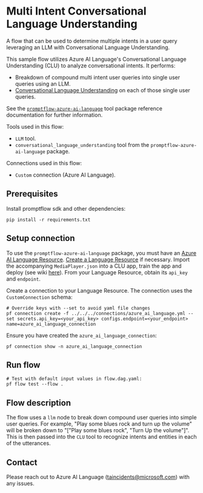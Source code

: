 # Multi Intent Conversational Language Understanding

A flow that can be used to determine multiple intents in a user query leveraging an LLM with Conversational Language Understanding. 

This sample flow utilizes Azure AI Language's Conversational Language Understanding (CLU) to analyze conversational intents. It performs:

- Breakdown of compound multi intent user queries into single user queries using an LLM.
- [Conversational Language Understanding](https://learn.microsoft.com/en-us/azure/ai-services/language-service/conversational-language-understanding/overview) on each of those single user queries.

See the [`promptflow-azure-ai-language`](https://pypi.org/project/promptflow-azure-ai-language/) tool package reference documentation for further information. 

Tools used in this flow:
- `LLM` tool.
- `conversational_language_understanding` tool from the `promptflow-azure-ai-language` package.

Connections used in this flow:
- `Custom` connection (Azure AI Language).

## Prerequisites
Install promptflow sdk and other dependencies:
```
pip install -r requirements.txt
```

## Setup connection
To use the `promptflow-azure-ai-language` package, you must have an [Azure AI Language Resource](https://azure.microsoft.com/en-us/products/ai-services/ai-language). [Create a Language Resource](https://portal.azure.com/#create/Microsoft.CognitiveServicesTextAnalytics) if necessary. Import the accompanying `MediaPlayer.json` into a CLU app, train the app and deploy (see wiki [here](https://learn.microsoft.com/en-us/azure/ai-services/language-service/conversational-language-understanding/how-to/create-project?tabs=language-studio%2CLanguage-Studio)). From your Language Resource, obtain its `api_key` and `endpoint`.

Create a connection to your Language Resource. The connection uses the `CustomConnection` schema:
```
# Override keys with --set to avoid yaml file changes
pf connection create -f ../../../connections/azure_ai_language.yml --set secrets.api_key=<your_api_key> configs.endpoint=<your_endpoint> name=azure_ai_language_connection
```
Ensure you have created the `azure_ai_language_connection`:
```
pf connection show -n azure_ai_language_connection
```

## Run flow
```
# Test with default input values in flow.dag.yaml:
pf flow test --flow .
```

## Flow description
The flow uses a `llm` node to break down compound user queries into simple user queries. For example, "Play some blues rock and turn up the volume" will be broken down to "["Play some blues rock", "Turn Up the volume"]".
This is then passed into the `CLU` tool to recognize intents and entities in each of the utterances.

## Contact
Please reach out to Azure AI Language (<taincidents@microsoft.com>) with any issues.